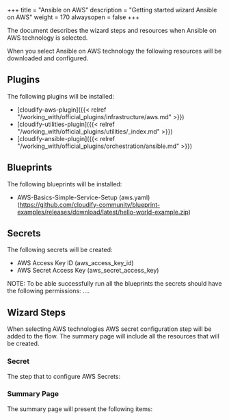 +++
title = "Ansible on AWS"
description = "Getting started wizard Ansible on AWS"
weight = 170
alwaysopen = false
+++

The document describes the wizard steps and resources when Ansible on AWS technology is selected.

When you select Ansible on AWS technology the following resources will be downloaded and configured.

## Plugins

The following plugins will be installed:

* [cloudify-aws-plugin]({{< relref "/working_with/official_plugins/infrastructure/aws.md" >}})
* [cloudify-utilities-plugin]({{< relref "/working_with/official_plugins/utilities/_index.md" >}})
* [cloudify-ansible-plugin]({{< relref "/working_with/official_plugins/orchestration/ansible.md" >}})


## Blueprints

The following blueprints will be installed:

* AWS-Basics-Simple-Service-Setup (aws.yaml) (https://github.com/cloudify-community/blueprint-examples/releases/download/latest/hello-world-example.zip)

## Secrets

The following secrets will be created:

* AWS Access Key ID (aws_access_key_id)
* AWS Secret Access Key (aws_secret_access_key)

NOTE: To be able successfully run all the blueprints the secrets should have the following permissions:
....

## Wizard Steps

When selecting AWS technologies AWS secret configuration step will be added to the flow. The summary page will include all the resources that will be created.
 
### Secret

The step that to configure AWS Secrets:


### Summary Page

The summary page will present the following items:
